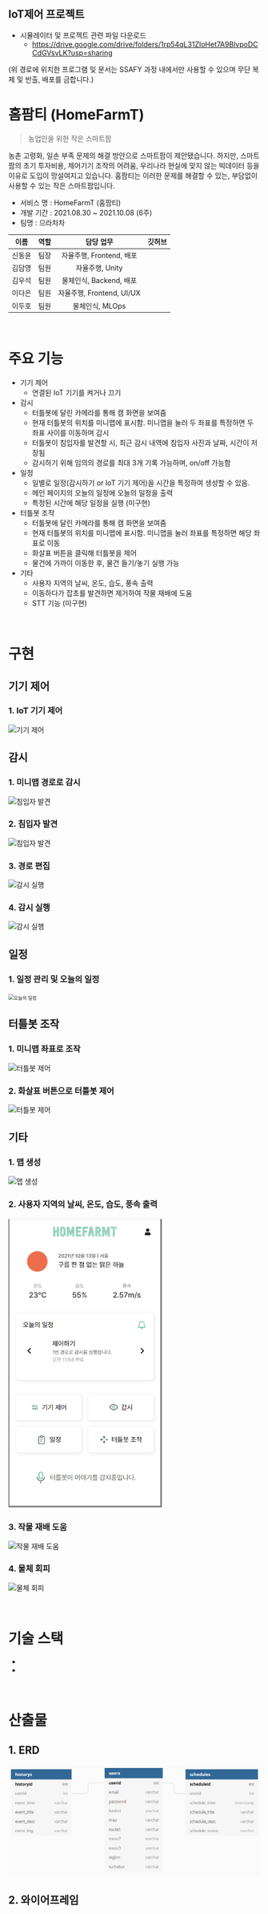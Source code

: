 ## IoT제어 프로젝트

* 시뮬레이터 및 프로젝트 관련 파일 다운로드
  - https://drive.google.com/drive/folders/1rp54qL31ZIoHet7A9BlvpoDCCdGVsvLK?usp=sharing

(위 경로에 위치한 프로그램 및 문서는 SSAFY 과정 내에서만 사용할 수 있으며 무단 복제 및 반출, 배포를 금합니다.)

# 홈팜티 (HomeFarmT)

> 농업인을 위한 작은 스마트팜

농촌 고령화, 일손 부족 문제의 해결 방안으로 스마트팜이 제안됐습니다. 하지만, 스마트팜의 초기 투자비용, 제어기기 조작의 어려움, 우리나라 현실에 맞지 않는 빅데이터 등을 이유로 도입이 망설여지고 있습니다. 홈팜티는 이러한 문제를 해결할 수 있는, 부담없이 사용할 수 있는 작은 스마트팜입니다.

 - 서비스 명 : HomeFarmT (홈팜티)
 - 개발 기간 : 2021.08.30 ~ 2021.10.08 (6주)
 - 팀명 : 으라차차

|  이름  | 역할 |         담당 업무         | 깃허브 |
| :----: | :--: | :-----------------------: | :----: |
| 신동윤 | 팀장 | 자율주행, Frontend, 배포  |        |
| 김담영 | 팀원 |      자율주행, Unity      |        |
| 김우석 | 팀원 |  물체인식, Backend, 배포  |        |
| 이다은 | 팀원 | 자율주행, Frontend, UI/UX |        |
| 이두호 | 팀원 |      물체인식, MLOps      |        |

<br/>

# 주요 기능
 - 기기 제어
    - 연결된 IoT 기기를 켜거나 끄기
 - 감시
    - 터틀봇에 달린 카메라를 통해 캠 화면을 보여줌
    - 현재 터틀봇의 위치를 미니맵에 표시함. 미니맵을 눌러 두 좌표를 특정하면 두 좌표 사이를 이동하며 감시
    - 터틀봇이 침입자를 발견할 시, 최근 감시 내역에 침입자 사진과 날짜, 시간이 저장됨
    - 감시하기 위해 임의의 경로를 최대 3개 기록 가능하며, on/off 가능함 
 - 일정
    - 일별로 일정(감시하기 or IoT 기기 제어)을 시간을 특정하여 생성할 수 있음. 
    - 메인 페이지의 오늘의 일정에 오늘의 일정을 출력
    - 특정된 시간에 해당 일정을 실행 (미구현)
 - 터틀봇 조작
    - 터틀봇에 달린 카메라를 통해 캠 화면을 보여줌
    - 현재 터틀봇의 위치를 미니맵에 표시함. 미니맵을 눌러 좌표를 특정하면 해당 좌표로 이동
    - 화살표 버튼을 클릭해 터틀봇을 제어
    - 물건에 가까이 이동한 후, 물건 들기/놓기 실행 가능
 - 기타
    - 사용자 지역의 날씨, 온도, 습도, 풍속 출력
    - 이동하다가 잡초를 발견하면 제거하여 작물 재배에 도움
    - STT 기능 (미구현)

<br/>

# 구현

## 기기 제어

### 1. IoT 기기 제어

<img src="https://i.imgur.com/8ER9d5y.gif" alt="기기 제어"  />

## 감시

### 1. 미니맵 경로로 감시

![침입자 발견](https://i.imgur.com/lp79Tyd.gif)

### 2. 침입자 발견

![침입자 발견](https://i.imgur.com/TpNE2VJ.gif)

### 3. 경로 편집

![감시 실행](https://i.imgur.com/pU65gv2.gif)

### 4. 감시 실행

![감시 실행](https://i.imgur.com/kuwPeoU.gif)

## 일정

### 1. 일정 관리 및 오늘의 일정

<img src="https://i.imgur.com/TznGODr.gif" alt="오늘의 일정" style="zoom:67%;" />

## 터틀봇 조작

### 1. 미니맵 좌표로 조작

![터틀봇 제어](https://i.imgur.com/v9HImXP.gif)

### 2. 화살표 버튼으로 터틀봇 제어

![터틀봇 제어](https://i.imgur.com/2F8MAfw.gif)



## 기타

### 1. 맵 생성

![맵 생성](https://i.imgur.com/xYrQPoJ.gif)

### 2. 사용자 지역의 날씨, 온도, 습도, 풍속 출력

<img src="README.assets/image-20211013155715911.png" alt="image-20211013155715911" style="zoom:67%;" />

### 3. 작물 재배 도움

![작물 재배 도움](https://i.imgur.com/CMA4hgB.gif)

### 4. 물체 회피

![물체 회피](https://i.imgur.com/O8TwkPS.gif)


<br/>

# 기술 스택

 - 
 - 

<br/>

# 산출물

## 1. ERD

<img src="README.assets/image-20211013164755370.png" alt="image-20211013164755370" style="zoom:67%;" />

## 2. 와이어프레임
